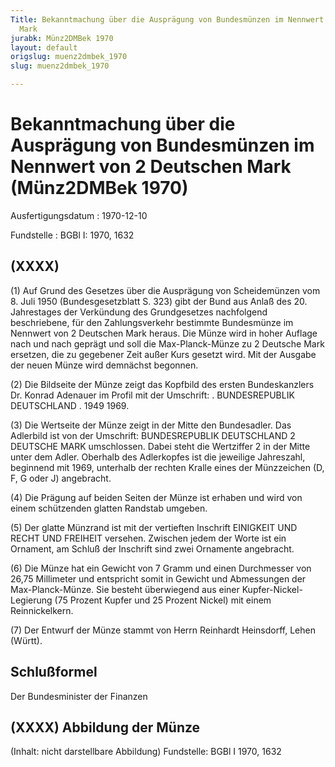 ```yaml
---
Title: Bekanntmachung über die Ausprägung von Bundesmünzen im Nennwert von 2 Deutschen
  Mark
jurabk: Münz2DMBek 1970
layout: default
origslug: muenz2dmbek_1970
slug: muenz2dmbek_1970

---
```


# Bekanntmachung über die Ausprägung von Bundesmünzen im Nennwert von 2 Deutschen Mark (Münz2DMBek 1970)

Ausfertigungsdatum
:   1970-12-10

Fundstelle
:   BGBl I: 1970, 1632



## (XXXX)

(1) Auf Grund des Gesetzes über die Ausprägung von Scheidemünzen vom
8\. Juli 1950 (Bundesgesetzblatt S. 323) gibt der Bund aus Anlaß des
20\. Jahrestages der Verkündung des Grundgesetzes nachfolgend
beschriebene, für den Zahlungsverkehr bestimmte Bundesmünze im
Nennwert von 2 Deutschen Mark heraus. Die Münze wird in hoher Auflage
nach und nach geprägt und soll die Max-Planck-Münze zu 2 Deutsche Mark
ersetzen, die zu gegebener Zeit außer Kurs gesetzt wird. Mit der
Ausgabe der neuen Münze wird demnächst begonnen.

(2) Die Bildseite der Münze zeigt das Kopfbild des ersten
Bundeskanzlers Dr. Konrad Adenauer im Profil mit der Umschrift: .
BUNDESREPUBLIK DEUTSCHLAND . 1949 1969.

(3) Die Wertseite der Münze zeigt in der Mitte den Bundesadler. Das
Adlerbild ist von der Umschrift: BUNDESREPUBLIK DEUTSCHLAND 2 DEUTSCHE
MARK umschlossen. Dabei steht die Wertziffer 2 in der Mitte unter dem
Adler. Oberhalb des Adlerkopfes ist die jeweilige Jahreszahl,
beginnend mit 1969, unterhalb der rechten Kralle eines der Münzzeichen
(D, F, G oder J) angebracht.

(4) Die Prägung auf beiden Seiten der Münze ist erhaben und wird von
einem schützenden glatten Randstab umgeben.

(5) Der glatte Münzrand ist mit der vertieften Inschrift EINIGKEIT UND
RECHT UND FREIHEIT versehen. Zwischen jedem der Worte ist ein
Ornament, am Schluß der Inschrift sind zwei Ornamente angebracht.

(6) Die Münze hat ein Gewicht von 7 Gramm und einen Durchmesser von
26,75 Millimeter und entspricht somit in Gewicht und Abmessungen der
Max-Planck-Münze. Sie besteht überwiegend aus einer Kupfer-Nickel-
Legierung (75 Prozent Kupfer und 25 Prozent Nickel) mit einem
Reinnickelkern.

(7) Der Entwurf der Münze stammt von Herrn Reinhardt Heinsdorff, Lehen
(Württ).


## Schlußformel

Der Bundesminister der Finanzen


## (XXXX) Abbildung der Münze

(Inhalt: nicht darstellbare Abbildung)
Fundstelle: BGBl I 1970, 1632

